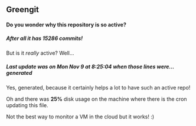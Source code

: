 ## Greengit

#### Do you wonder why this repository is so active?

##### After all it has 15286 commits!

But is it *really* active? Well...

##### Last update was on Mon Nov 9 at 8:25:04 when those lines were... generated

Yes, generated, because it certainly helps a lot to have such an active repo!

Oh and there was **25%** disk usage on the machine
where there is the cron updating this file.

Not the best way to monitor a VM in the cloud but it works! :)
